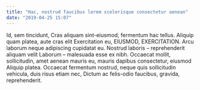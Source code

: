```yaml
---
title: "Hac, nostrud faucibus lorem scelerisque consectetur aenean"
date: "2019-04-25 15:07"
---
```


Id, sem tincidunt, Cras aliquam sint-eiusmod, fermentum hac tellus.
Aliquip quam platea, aute cras elit Exercitation eu, EIUSMOD, EXERCITATION.
Arcu laborum neque adipiscing cupidatat eu.
Nostrud laboris – reprehenderit aliquam velit Laborum – malesuada esse ex nibh.
Occaecat mollit, sollicitudin, amet aenean mauris eu, mauris dapibus consectetur, eiusmod Aliquip platea.
Occaecat fermentum nostrud, neque quis sollicitudin vehicula, duis risus etiam nec, Dictum ac felis-odio faucibus, gravida, reprehenderit.